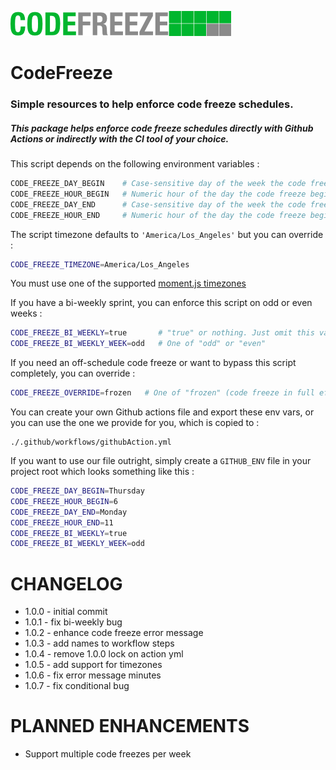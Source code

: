 ![GitHub Logo](/logo.png)

# CodeFreeze
### Simple resources to help enforce code freeze schedules.

##### This package helps enforce code freeze schedules directly with Github Actions or indirectly with the CI tool of your choice.

This script depends on the following environment variables : 
```bash
CODE_FREEZE_DAY_BEGIN    # Case-sensitive day of the week the code freeze starts. Example: "Thursday"
CODE_FREEZE_HOUR_BEGIN   # Numeric hour of the day the code freeze begins, 0-23.  Example: "14" would be 2:00PM
CODE_FREEZE_DAY_END      # Case-sensitive day of the week the code freeze starts. Example: "Thursday"
CODE_FREEZE_HOUR_END     # Numeric hour of the day the code freeze begins, 0-23.  Example: "9" would be 9:00AM
```

The script timezone defaults to `'America/Los_Angeles'` but you can override : 
```bash 
CODE_FREEZE_TIMEZONE=America/Los_Angeles
```
You must use one of the supported [moment.js timezones](https://momentjs.com/timezone/docs/#/using-timezones/getting-zone-names/)

If you have a bi-weekly sprint, you can enforce this script on odd or even weeks : 
```bash 
CODE_FREEZE_BI_WEEKLY=true       # "true" or nothing. Just omit this variable completely to enforce weekly code freezes
CODE_FREEZE_BI_WEEKLY_WEEK=odd   # One of "odd" or "even"
```

If you need an off-schedule code freeze or want to bypass this script completely, you can override : 
```bash 
CODE_FREEZE_OVERRIDE=frozen   # One of "frozen" (code freeze in full effect) or "unfrozen" (bypass the code freeze check)
```

You can create your own Github actions file and export these env vars, or you can use the one we provide for you, which is copied to :
```
./.github/workflows/githubAction.yml
```

If you want to use our file outright, simply create a `GITHUB_ENV` file in your project root which looks something like this : 
```bash 
CODE_FREEZE_DAY_BEGIN=Thursday
CODE_FREEZE_HOUR_BEGIN=6
CODE_FREEZE_DAY_END=Monday
CODE_FREEZE_HOUR_END=11
CODE_FREEZE_BI_WEEKLY=true
CODE_FREEZE_BI_WEEKLY_WEEK=odd
```

# CHANGELOG
 - 1.0.0 - initial commit
 - 1.0.1 - fix bi-weekly bug
 - 1.0.2 - enhance code freeze error message
 - 1.0.3 - add names to workflow steps
 - 1.0.4 - remove 1.0.0 lock on action yml
 - 1.0.5 - add support for timezones
 - 1.0.6 - fix error message minutes
 - 1.0.7 - fix conditional bug

# PLANNED ENHANCEMENTS
 - Support multiple code freezes per week
